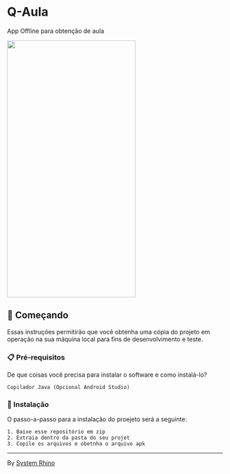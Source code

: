 # Q-Aula

App Offline para obtenção de aula

<img src="https://uploaddeimagens.com.br/images/004/368/772/full/IMG_20230228_082955_262.jpg?1677457918" width="300" height="600">

## 🚀 Começando

Essas instruções permitirão que você obtenha uma cópia do projeto em operação na sua máquina local para fins de desenvolvimento e teste.

### 📋 Pré-requisitos

De que coisas você precisa para instalar o software e como instalá-lo?

```
Copilador Java (Opcional Android Studio)
```

### 🔧 Instalação
O passo-a-passo para a instalação do proejeto será a seguinte:

```
1. Baixe esse repositório em zip
2. Extraia dentro da pasta do seu projet
3. Copile os arquivos e obetnha o arquivo apk
```

---
By [System Rhino](https://gist.github.com/Systemrhino) 
